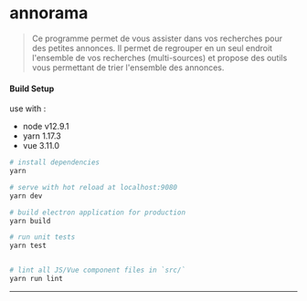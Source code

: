 # annorama

> Ce programme permet de vous assister dans vos recherches pour des petites annonces. Il permet de regrouper en un seul endroit l'ensemble de vos recherches (multi-sources) et propose des outils vous permettant de trier l'ensemble des annonces.

#### Build Setup
use with :
- node v12.9.1
- yarn 1.17.3
- vue 3.11.0


``` bash
# install dependencies
yarn

# serve with hot reload at localhost:9080
yarn dev

# build electron application for production
yarn build

# run unit tests
yarn test


# lint all JS/Vue component files in `src/`
yarn run lint

```

---

